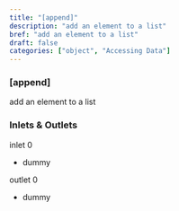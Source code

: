 ```yaml
---
title: "[append]"
description: "add an element to a list"
bref: "add an element to a list"
draft: false
categories: ["object", "Accessing Data"]
---
```


### [append]

add an element to a list

### Inlets & Outlets

inlet 0

 - dummy

outlet 0

 - dummy
 

